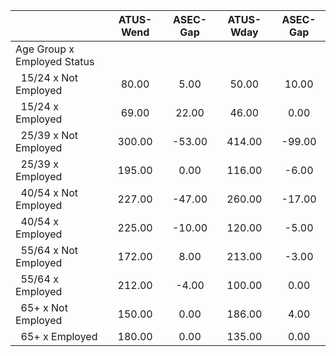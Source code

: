 
|                      |    ATUS-Wend |     ASEC-Gap |    ATUS-Wday |     ASEC-Gap |
| -------------------- | :----------: | :----------: | :----------: | :----------: |
| Age Group x Employed Status |              |              |              |              |
| &nbsp;&nbsp;15/24 x Not Employed |        80.00 |         5.00 |        50.00 |        10.00 |
| &nbsp;&nbsp;15/24 x Employed |        69.00 |        22.00 |        46.00 |         0.00 |
| &nbsp;&nbsp;25/39 x Not Employed |       300.00 |       -53.00 |       414.00 |       -99.00 |
| &nbsp;&nbsp;25/39 x Employed |       195.00 |         0.00 |       116.00 |        -6.00 |
| &nbsp;&nbsp;40/54 x Not Employed |       227.00 |       -47.00 |       260.00 |       -17.00 |
| &nbsp;&nbsp;40/54 x Employed |       225.00 |       -10.00 |       120.00 |        -5.00 |
| &nbsp;&nbsp;55/64 x Not Employed |       172.00 |         8.00 |       213.00 |        -3.00 |
| &nbsp;&nbsp;55/64 x Employed |       212.00 |        -4.00 |       100.00 |         0.00 |
| &nbsp;&nbsp;65+ x Not Employed |       150.00 |         0.00 |       186.00 |         4.00 |
| &nbsp;&nbsp;65+ x Employed |       180.00 |         0.00 |       135.00 |         0.00 |

